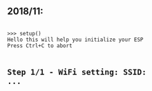 2018/11:
-----------------------
<code>
>>> setup()
Hello this will help you initialize your ESP
Press Ctrl+C to abort

Step 1/1 - WiFi setting:
SSID: ...
</code>
-----------------------
